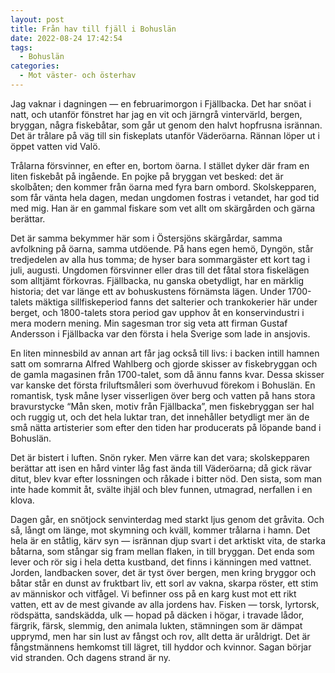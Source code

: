 ```yaml
---
layout: post
title: Från hav till fjäll i Bohuslän
date: 2022-08-24 17:42:54
tags: 
  - Bohuslän 
categories: 
  - Mot väster- och österhav
---
```


Jag vaknar i dagningen &mdash; en februarimorgon i Fjällbacka. Det har snöat i natt, och utanför fönstret har jag en vit och järngrå vintervärld, bergen, bryggan, några fiskebåtar, som går ut genom den halvt hopfrusna isrännan. Det är trålare på väg till sin fiskeplats utanför Väderöarna. Rännan löper ut i öppet vatten vid Valö.

Trålarna försvinner, en efter en, bortom öarna. I stället dyker där fram en liten fiskebåt på ingående. En pojke på bryggan vet besked: det är skolbåten; den kommer från öarna med fyra barn ombord. Skolskepparen, som får vänta hela dagen, medan ungdomen fostras i vetandet, har god tid med mig. Han är en gammal fiskare som vet allt om skärgården och gärna berättar.

Det är samma bekymmer här som i Östersjöns skärgårdar, samma avfolkning på öarna, samma utdöende. På hans egen hemö, Dyngön, står tredjedelen av alla hus tomma; de hyser bara sommargäster ett kort tag i juli, augusti. Ungdomen försvinner eller dras till det fåtal stora fiskelägen som alltjämt förkovras. Fjällbacka, nu ganska obetydligt, har en märklig historia; det var länge ett av bohuskustens förnämsta lägen. Under 1700-talets mäktiga sillfiskeperiod fanns det salterier och trankokerier här under berget, och 1800-talets stora period gav upphov åt en konservindustri i mera modern mening. Min sagesman tror sig veta att firman Gustaf Andersson i Fjällbacka var den första i hela Sverige som lade in ansjovis.

En liten minnesbild av annan art får jag också till livs: i backen intill hamnen satt om somrarna Alfred Wahlberg och gjorde skisser av fiskebryggan och de gamla magasinen från 1700-talet, som då ännu fanns kvar. Dessa skisser var kanske det första friluftsmåleri som överhuvud förekom i Bohuslän. En romantisk, tysk måne lyser visserligen över berg och vatten på hans stora bravurstycke &#8220;Mån sken, motiv från Fjällbacka&#8221;, men fiskebryggan ser hal och ruggig ut, och det hela luktar tran, det innehåller betydligt mer än de små nätta artisterier som efter den tiden har producerats på löpande band i Bohuslän.

Det är bistert i luften. Snön ryker. Men värre kan det vara; skolskepparen berättar att isen en hård vinter låg fast ända till Väderöarna; då gick rävar ditut, blev kvar efter lossningen och råkade i bitter nöd. Den sista, som man inte hade kommit åt, svälte ihjäl och blev funnen, utmagrad, nerfallen i en klova.

Dagen går, en snötjock senvinterdag med starkt ljus genom det gråvita. Och så, långt om länge, mot skymning och kväll, kommer trålarna i hamn. Det hela är en ståtlig, kärv syn &mdash; isrännan djup svart i det arktiskt vita, de starka båtarna, som stångar sig fram mellan flaken, in till bryggan. Det enda som lever och rör sig i hela detta kustband, det finns i känningen med vattnet. Jorden, landbacken sover, det är tyst över bergen, men kring bryggor och båtar står en dunst av fruktbart liv, ett sorl av vakna, skarpa röster, ett stim av människor och vitfågel. Vi befinner oss på en karg kust mot ett rikt vatten, ett av de mest givande av alla jordens hav. Fisken &mdash; torsk, lyrtorsk, rödspätta, sandskädda, ulk &mdash; hopad på däcken i högar, i travade lådor, färgrik, färsk, slemmig, den animala lukten, stämningen som är dämpat upprymd, men har sin lust av fångst och rov, allt detta är uråldrigt. Det är fångstmännens hemkomst till lägret, till hyddor och kvinnor. Sagan börjar vid stranden. Och dagens strand är ny.

